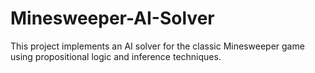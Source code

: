 # Minesweeper-AI-Solver
This project implements an AI solver for the classic Minesweeper game using propositional logic and inference techniques.
